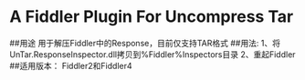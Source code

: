 A Fiddler Plugin For Uncompress Tar
===================================
##用途
  用于解压Fiddler中的Response，目前仅支持TAR格式
##用法:
  1、将UnTar.ResponseInspector.dll拷贝到%Fiddler%Inspectors目录
  2、重起Fiddler
##适用版本：
  Fiddler2和Fiddler4
